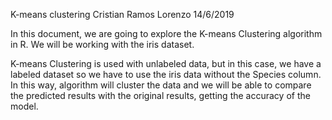 
K-means clustering
Cristian Ramos Lorenzo
14/6/2019

In this document, we are going to explore the K-means Clustering algorithm in R. We will be working with the iris dataset.

K-means Clustering is used with unlabeled data, but in this case, we have a labeled dataset so we have to use the iris data without the Species column. In this way, algorithm will cluster the data and we will be able to compare the predicted results with the original results, getting the accuracy of the model.
